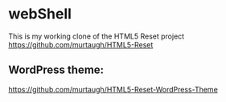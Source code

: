 # webShell

This is my working  clone of the HTML5 Reset project
https://github.com/murtaugh/HTML5-Reset

## WordPress theme:

https://github.com/murtaugh/HTML5-Reset-WordPress-Theme
